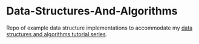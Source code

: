 # Data-Structures-And-Algorithms

Repo of example data structure implementations to accommodate my [data structures and algorithms tutorial series](https://sirpaulmcd.com/tutorials-cheat-sheets/data-structures-and-algorithms/).
